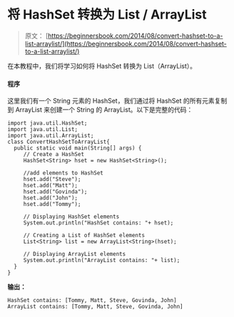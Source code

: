 # 将 HashSet 转换为 List / ArrayList

> 原文： [https://beginnersbook.com/2014/08/convert-hashset-to-a-list-arraylist/](https://beginnersbook.com/2014/08/convert-hashset-to-a-list-arraylist/)

在本教程中，我们将学习如何将 HashSet 转换为 List（ArrayList）。

#### 程序

这里我们有一个 String 元素的 HashSet，我们通过将 HashSet 的所有元素复制到 ArrayList 来创建一个 String 的 ArrayList。以下是完整的代码：

```
import java.util.HashSet;
import java.util.List;
import java.util.ArrayList;
class ConvertHashSetToArrayList{ 
  public static void main(String[] args) {
     // Create a HashSet
     HashSet<String> hset = new HashSet<String>();

     //add elements to HashSet
     hset.add("Steve");
     hset.add("Matt");
     hset.add("Govinda");
     hset.add("John");
     hset.add("Tommy");

     // Displaying HashSet elements
     System.out.println("HashSet contains: "+ hset);

     // Creating a List of HashSet elements
     List<String> list = new ArrayList<String>(hset);

     // Displaying ArrayList elements
     System.out.println("ArrayList contains: "+ list);
  }
}
```

**输出：**

```
HashSet contains: [Tommy, Matt, Steve, Govinda, John]
ArrayList contains: [Tommy, Matt, Steve, Govinda, John]

```